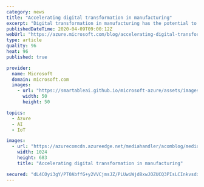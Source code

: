 ```yaml
---
category: news
title: "Accelerating digital transformation in manufacturing"
excerpt: "Digital transformation in manufacturing has the potential to increase annual global economic value by $4.5 trillion according to the IDC MarketScape.i With so much upside, manufacturers are looking at how technologies like IoT, machine learning, and artificial intelligence (AI) can be used to optimize"
publishedDateTime: 2020-04-09T09:00:12Z
webUrl: "https://azure.microsoft.com/blog/accelerating-digital-transformation-in-manufacturing/"
type: article
quality: 96
heat: 96
published: true

provider:
  name: Microsoft
  domain: microsoft.com
  images:
    - url: "https://smartableai.github.io/microsoft-azure/assets/images/organizations/microsoft.com-50x50.jpg"
      width: 50
      height: 50

topics:
  - Azure
  - AI
  - IoT

images:
  - url: "https://azurecomcdn.azureedge.net/mediahandler/acomblog/media/Default/blog/d3ef2473-cd90-46d6-a056-b82f9ab7f3c2.jpg"
    width: 1024
    height: 683
    title: "Accelerating digital transformation in manufacturing"

secured: "dL4COyi3gY/PT0AbffG+y2VVCjmsJZ/PLUwiWjd8xwJOZUCQ3PIsLCInkvsdxQ8FzG3/tObEmbZHZ6wCM2Zsz+/McH+3c60FpaxIYJ2Fj86i5y6vakTw60DS08EPpjY3MeoPH+PW5gViG/+NGxgghK4wylyWIC2emC8OfM7FKtnE58DYQlrgpPw/U7wS5dCclVVju1ykqU9aADuTaP8wHh1QBHd4kgsJuFS9FCEi5DD/fegfixDnRDw/k8TxkjnVbYFj68aYsIkt4f4OclQGRoVIyc1vbNsPFu6kihB7UwIc3dFt6pUCFNlri1pQ+ozCEOQckbgQf75bd3PiCzC3Iw==;sklPM7vcaEHM9FxRmEHi9w=="
---
```


